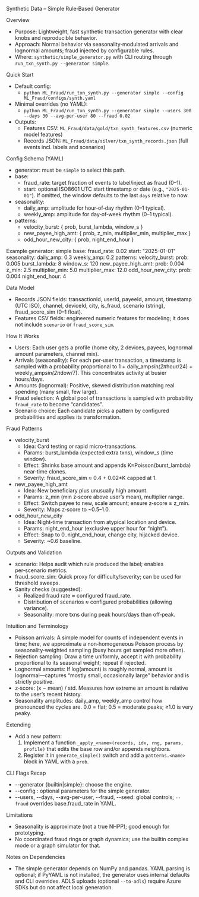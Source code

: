 Synthetic Data – Simple Rule‑Based Generator

Overview
- Purpose: Lightweight, fast synthetic transaction generator with clear knobs and reproducible behavior.
- Approach: Normal behavior via seasonality‑modulated arrivals and lognormal amounts; fraud injected by configurable rules.
- Where: `synthetic/simple_generator.py` with CLI routing through `run_txn_synth.py --generator simple`.

Quick Start
- Default config:
  - `python ML_Fraud/run_txn_synth.py --generator simple --config ML_Fraud/configs/synth.yaml`
- Minimal overrides (no YAML):
  - `python ML_Fraud/run_txn_synth.py --generator simple --users 300 --days 30 --avg-per-user 80 --fraud 0.02`
- Outputs:
  - Features CSV: `ML_Fraud/data/gold/txn_synth_features.csv` (numeric model features)
  - Records JSON: `ML_Fraud/data/silver/txn_synth_records.json` (full events incl. labels and scenarios)

Config Schema (YAML)
- generator: must be `simple` to select this path.
- base:
  - fraud_rate: target fraction of events to label/inject as fraud (0–1).
  - start: optional ISO8601 UTC start timestamp or date (e.g., `"2025-01-01"`). If omitted, the window defaults to the last `days` relative to now.
- seasonality:
  - daily_amp: amplitude for hour‑of‑day rhythm (0–1 typical).
  - weekly_amp: amplitude for day‑of‑week rhythm (0–1 typical).
- patterns:
  - velocity_burst: { prob, burst_lambda, window_s }
  - new_payee_high_amt: { prob, z_min, multiplier_min, multiplier_max }
  - odd_hour_new_city: { prob, night_end_hour }

Example
  generator: simple
  base:
    fraud_rate: 0.02
    start: "2025-01-01"
  seasonality:
    daily_amp: 0.3
    weekly_amp: 0.2
  patterns:
    velocity_burst:
      prob: 0.005
      burst_lambda: 8
      window_s: 120
    new_payee_high_amt:
      prob: 0.004
      z_min: 2.5
      multiplier_min: 5.0
      multiplier_max: 12.0
    odd_hour_new_city:
      prob: 0.004
      night_end_hour: 4

Data Model
- Records JSON fields: transactionId, userId, payeeId, amount, timestamp (UTC ISO), channel, deviceId, city, is_fraud, scenario (string), fraud_score_sim (0–1 float).
- Features CSV fields: engineered numeric features for modeling; it does not include `scenario` or `fraud_score_sim`.

How It Works
- Users: Each user gets a profile (home city, 2 devices, payees, lognormal amount parameters, channel mix).
- Arrivals (seasonality): For each per‑user transaction, a timestamp is sampled with a probability proportional to
  1 + daily_amp*sin(2π*hour/24) + weekly_amp*sin(2π*dow/7). This concentrates activity at busier hours/days.
- Amounts (lognormal): Positive, skewed distribution matching real spending (many small, few large).
- Fraud selection: A global pool of transactions is sampled with probability `fraud_rate` to become “candidates”.
- Scenario choice: Each candidate picks a pattern by configured probabilities and applies its transformation.

Fraud Patterns
- velocity_burst
  - Idea: Card testing or rapid micro‑transactions.
  - Params: burst_lambda (expected extra txns), window_s (time window).
  - Effect: Shrinks base amount and appends K≈Poisson(burst_lambda) near‑time clones.
  - Severity: fraud_score_sim ≈ 0.4 + 0.02*K capped at 1.
- new_payee_high_amt
  - Idea: New beneficiary plus unusually high amount.
  - Params: z_min (min z‑score above user’s mean), multiplier range.
  - Effect: Switch payee to new, scale amount; ensure z‑score ≥ z_min.
  - Severity: Maps z‑score to ~0.5–1.0.
- odd_hour_new_city
  - Idea: Night‑time transaction from atypical location and device.
  - Params: night_end_hour (exclusive upper hour for “night”).
  - Effect: Snap to 0..night_end_hour, change city, hijacked device.
  - Severity: ~0.6 baseline.

Outputs and Validation
- scenario: Helps audit which rule produced the label; enables per‑scenario metrics.
- fraud_score_sim: Quick proxy for difficulty/severity; can be used for threshold sweeps.
- Sanity checks (suggested):
  - Realized fraud rate ≈ configured fraud_rate.
  - Distribution of scenarios ≈ configured probabilities (allowing variance).
  - Seasonality: more txns during peak hours/days than off‑peak.

Intuition and Terminology
- Poisson arrivals: A simple model for counts of independent events in time; here, we approximate a non‑homogeneous Poisson process by seasonality‑weighted sampling (busy hours get sampled more often).
- Rejection sampling: Draw a time uniformly, accept it with probability proportional to its seasonal weight; repeat if rejected.
- Lognormal amounts: If log(amount) is roughly normal, amount is lognormal—captures “mostly small, occasionally large” behavior and is strictly positive.
- z‑score: (x − mean) / std. Measures how extreme an amount is relative to the user’s recent history.
- Seasonality amplitudes: daily_amp, weekly_amp control how pronounced the cycles are. 0.0 = flat; 0.5 = moderate peaks; ≥1.0 is very peaky.

Extending
- Add a new pattern:
  1) Implement a function `_apply_<name>(records, idx, rng, params, profile)` that edits the base row and/or appends neighbors.
  2) Register it in `generate_simple()` switch and add a `patterns.<name>` block in YAML with a `prob`.

CLI Flags Recap
- --generator {builtin|simple}: choose the engine.
- --config <YAML>: optional parameters for the simple generator.
- --users, --days, --avg-per-user, --fraud, --seed: global controls; `--fraud` overrides base.fraud_rate in YAML.

Limitations
- Seasonality is approximate (not a true NHPP); good enough for prototyping.
- No coordinated fraud rings or graph dynamics; use the builtin complex mode or a graph simulator for that.

Notes on Dependencies
- The simple generator depends on NumPy and pandas. YAML parsing is optional; if PyYAML is not installed, the generator uses internal defaults and CLI overrides. ADLS uploads (optional `--to-adls`) require Azure SDKs but do not affect local generation.
